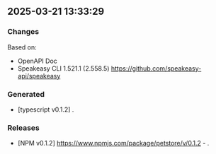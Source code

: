 

## 2025-03-21 13:33:29
### Changes
Based on:
- OpenAPI Doc  
- Speakeasy CLI 1.521.1 (2.558.5) https://github.com/speakeasy-api/speakeasy
### Generated
- [typescript v0.1.2] .
### Releases
- [NPM v0.1.2] https://www.npmjs.com/package/petstore/v/0.1.2 - .
